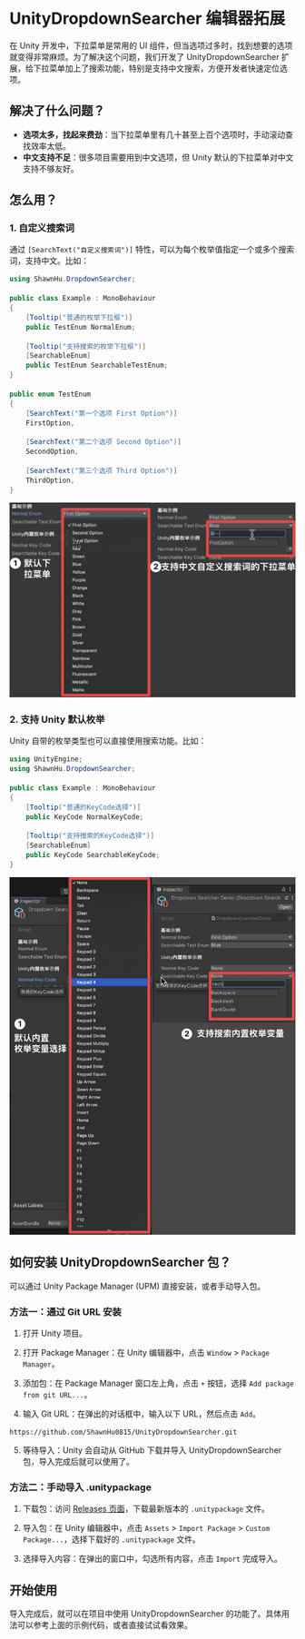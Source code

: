 # UnityDropdownSearcher 编辑器拓展

在 Unity 开发中，下拉菜单是常用的 UI 组件，但当选项过多时，找到想要的选项就变得非常麻烦。为了解决这个问题，我们开发了 UnityDropdownSearcher 扩展，给下拉菜单加上了搜索功能，特别是支持中文搜索，方便开发者快速定位选项。

## 解决了什么问题？
- **选项太多，找起来费劲**：当下拉菜单里有几十甚至上百个选项时，手动滚动查找效率太低。
- **中文支持不足**：很多项目需要用到中文选项，但 Unity 默认的下拉菜单对中文支持不够友好。

## 怎么用？

### 1. 自定义搜索词
通过 `[SearchText("自定义搜索词")]` 特性，可以为每个枚举值指定一个或多个搜索词，支持中文。比如：

```csharp
using ShawnHu.DropdownSearcher;

public class Example : MonoBehaviour
{
    [Tooltip("普通的枚举下拉框")]
    public TestEnum NormalEnum;
        
    [Tooltip("支持搜索的枚举下拉框")]
    [SearchableEnum]
    public TestEnum SearchableTestEnum;
}

public enum TestEnum
{
    [SearchText("第一个选项 First Option")]
    FirstOption,
    
    [SearchText("第二个选项 Second Option")]
    SecondOption,
    
    [SearchText("第三个选项 Third Option")]
    ThirdOption,
}
```
 ![自定义搜索词的方式](Assets/Documentation/下拉菜单展示1.png)

### 2. 支持 Unity 默认枚举
Unity 自带的枚举类型也可以直接使用搜索功能。比如：

```csharp
using UnityEngine;
using ShawnHu.DropdownSearcher;

public class Example : MonoBehaviour
{
    [Tooltip("普通的KeyCode选择")]
    public KeyCode NormalKeyCode;
        
    [Tooltip("支持搜索的KeyCode选择")]
    [SearchableEnum]
    public KeyCode SearchableKeyCode;
}
```
 ![对 Unity 默认枚举变量的搜索支持](Assets/Documentation/下拉菜单展示2.png)


## 如何安装 UnityDropdownSearcher 包？

可以通过 Unity Package Manager (UPM) 直接安装，或者手动导入包。

### 方法一：通过 Git URL 安装

1. 打开 Unity 项目。

2. 打开 Package Manager：在 Unity 编辑器中，点击 `Window` > `Package Manager`。

3. 添加包：在 Package Manager 窗口左上角，点击 `+` 按钮，选择 `Add package from git URL...`。

4. 输入 Git URL：在弹出的对话框中，输入以下 URL，然后点击 `Add`。
```
https://github.com/ShawnHu0815/UnityDropdownSearcher.git
```

5. 等待导入：Unity 会自动从 GitHub 下载并导入 UnityDropdownSearcher 包，导入完成后就可以使用了。

### 方法二：手动导入 .unitypackage

1. 下载包：访问 [Releases 页面](https://github.com/ShawnHu0815/UnityDropdownSearcher/releases)，下载最新版本的 `.unitypackage` 文件。

2. 导入包：在 Unity 编辑器中，点击 `Assets` > `Import Package` > `Custom Package...`，选择下载好的 `.unitypackage` 文件。

3. 选择导入内容：在弹出的窗口中，勾选所有内容，点击 `Import` 完成导入。

## 开始使用

导入完成后，就可以在项目中使用 UnityDropdownSearcher 的功能了。具体用法可以参考上面的示例代码，或者直接试试看效果。